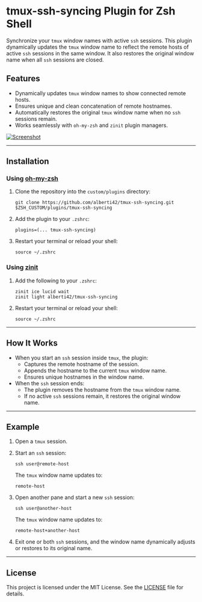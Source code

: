 # tmux-ssh-syncing Plugin for Zsh Shell

Synchronize your `tmux` window names with active `ssh` sessions. This plugin dynamically updates the `tmux` window name to reflect the remote hosts of active `ssh` sessions in the same window. It also restores the original window name when all `ssh` sessions are closed.

## Features

- Dynamically updates `tmux` window names to show connected remote hosts.
- Ensures unique and clean concatenation of remote hostnames.
- Automatically restores the original `tmux` window name when no `ssh` sessions remain.
- Works seamlessly with `oh-my-zsh` and `zinit` plugin managers.

<a href="https://asciinema.org/a/696295" target="_blank"><img src="https://asciinema.org/a/696295.svg" alt="Screenshot" /></a>

---

## Installation

### Using [oh-my-zsh](https://ohmyz.sh)

1. Clone the repository into the `custom/plugins` directory:
   ```
   git clone https://github.com/alberti42/tmux-ssh-syncing.git $ZSH_CUSTOM/plugins/tmux-ssh-syncing
   ```

2. Add the plugin to your `.zshrc`:
   ```
   plugins=(... tmux-ssh-syncing)
   ```

3. Restart your terminal or reload your shell:
   ```
   source ~/.zshrc
   ```

### Using [zinit](https://github.com/zdharma-continuum/zinit)

1. Add the following to your `.zshrc`:
   ```
   zinit ice lucid wait
   zinit light alberti42/tmux-ssh-syncing
   ```

2. Restart your terminal or reload your shell:
   ```
   source ~/.zshrc
   ```

---

## How It Works

- When you start an `ssh` session inside `tmux`, the plugin:
  - Captures the remote hostname of the session.
  - Appends the hostname to the current `tmux` window name.
  - Ensures unique hostnames in the window name.
- When the `ssh` session ends:
  - The plugin removes the hostname from the `tmux` window name.
  - If no active `ssh` sessions remain, it restores the original window name.

---

## Example

1. Open a `tmux` session.
2. Start an `ssh` session:
   ```
   ssh user@remote-host
   ```
   The `tmux` window name updates to:
   ```
   remote-host
   ```

3. Open another pane and start a new `ssh` session:
   ```
   ssh user@another-host
   ```
   The `tmux` window name updates to:
   ```
   remote-host+another-host
   ```

4. Exit one or both `ssh` sessions, and the window name dynamically adjusts or restores to its original name.

---

## License

This project is licensed under the MIT License. See the [LICENSE](LICENSE) file for details.

